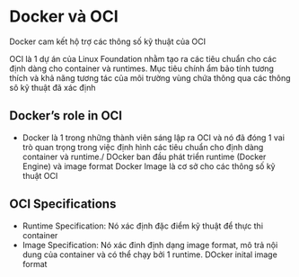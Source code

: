 # Docker và OCI

Docker cam kết hộ trợ các thông số kỹ thuật của OCI

OCI là 1 dự án của Linux Foundation nhằm tạo ra các tiêu chuẩn cho các định dàng cho container và runtimes. Mục tiêu chính ẩm bảo tính tương thích và khả năng tương tác của môi trường vùng chứa thông qua các thông sô kỹ thuật đã xác định

## Docker’s role in OCI

- Docker là 1 trong những thành viên sáng lập ra OCI và nó đã đóng 1 vai trò quan trọng trong việc định hình các tiêu chuẩn cho định dàng container và runtime./ DOcker ban đầu phát triển runtime (Docker Engine) và image format Docker Image là cơ sở cho các thông số kỹ thuật OCI

## OCI Specifications

- Runtime Specification: Nó xác định đặc điểm kỹ thuật để thực thi container
- Image Specification: Nó xác đinh định dạng image format, mô trả nội dung của container và có thể chạy bởi 1 runtime. DOcker inital image format